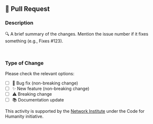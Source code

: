 ## 🚀 Pull Request

### Description

🔍 A brief summary of the changes. Mention the issue number if it fixes something (e.g., Fixes #123).

<br>

### Type of Change

Please check the relevant options:

- [ ] 🐛 Bug fix (non-breaking change)
- [ ] ✨ New feature (non-breaking change)
- [ ] ⚠️ Breaking change
- [ ] 📚 Documentation update

This activity is supported by the [Network Institute](https://networkinstitute.org/) under the Code for Humanity initiative.  


